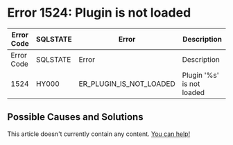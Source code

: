 
# Error 1524: Plugin is not loaded


| Error Code | SQLSTATE | Error | Description |
| --- | --- | --- | --- |
| Error Code | SQLSTATE | Error | Description |
| 1524 | HY000 | ER_PLUGIN_IS_NOT_LOADED | Plugin '%s' is not loaded |




## Possible Causes and Solutions


This article doesn't currently contain any content. [You can help!](/en/writing-and-editing-knowledge-base-articles/)

